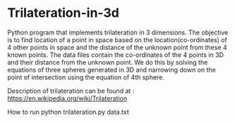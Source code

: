 # Trilateration-in-3d

Python program that implements trilateration in 3 dimensions. The objective is to find location of a point in space based on the location(co-ordinates) of 4 other points in space and the distance of the unknown point from these 4 known points. The data files contain the co-ordinates of the 4 points in 3D and their distance from the unknown point. We do this by solving the equations of three spheres generated in 3D and narrowing down on the point of intersection using the equation of 4th sphere.

Description of trilateration can be found at : https://en.wikipedia.org/wiki/Trilateration

How to run
python trilateration.py data.txt 
